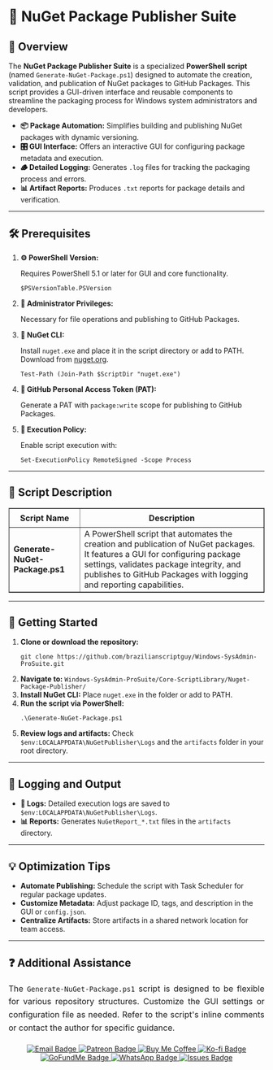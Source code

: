<div>
  <h1>📂 NuGet Package Publisher Suite</h1>

  <h2>📝 Overview</h2>
  <p>
    The <strong>NuGet Package Publisher Suite</strong> is a specialized <strong>PowerShell script</strong> (named <code>Generate-NuGet-Package.ps1</code>) designed to automate the creation, validation, and publication of NuGet packages to GitHub Packages. This script provides a GUI-driven interface and reusable components to streamline the packaging process for Windows system administrators and developers.
  </p>

  <ul>
    <li><strong>📦 Package Automation:</strong> Simplifies building and publishing NuGet packages with dynamic versioning.</li>
    <li><strong>🎛️ GUI Interface:</strong> Offers an interactive GUI for configuring package metadata and execution.</li>
    <li><strong>🪵 Detailed Logging:</strong> Generates <code>.log</code> files for tracking the packaging process and errors.</li>
    <li><strong>📊 Artifact Reports:</strong> Produces <code>.txt</code> reports for package details and verification.</li>
  </ul>

  <hr />

  <h2>🛠️ Prerequisites</h2>
  <ol>
    <li>
      <strong>⚙️ PowerShell Version:</strong>
      <p>Requires PowerShell 5.1 or later for GUI and core functionality.</p>
      <pre><code>$PSVersionTable.PSVersion</code></pre>
    </li>
    <li>
      <strong>🔑 Administrator Privileges:</strong>
      <p>Necessary for file operations and publishing to GitHub Packages.</p>
    </li>
    <li>
      <strong>🔧 NuGet CLI:</strong>
      <p>Install <code>nuget.exe</code> and place it in the script directory or add to PATH. Download from <a href="https://www.nuget.org/downloads" target="_blank">nuget.org</a>.</p>
      <pre><code>Test-Path (Join-Path $ScriptDir "nuget.exe")</code></pre>
    </li>
    <li>
      <strong>🔑 GitHub Personal Access Token (PAT):</strong>
      <p>Generate a PAT with <code>package:write</code> scope for publishing to GitHub Packages.</p>
    </li>
    <li>
      <strong>🔧 Execution Policy:</strong>
      <p>Enable script execution with:</p>
      <pre><code>Set-ExecutionPolicy RemoteSigned -Scope Process</code></pre>
    </li>
  </ol>

  <hr />

  <h2>📄 Script Description</h2>
  <table border="1" style="border-collapse: collapse; width: 100%;">
    <thead>
      <tr>
        <th style="padding: 8px;">Script Name</th>
        <th style="padding: 8px;">Description</th>
      </tr>
    </thead>
    <tbody>
      <tr>
        <td><strong>Generate-NuGet-Package.ps1</strong></td>
        <td>
          A PowerShell script that automates the creation and publication of NuGet packages. It features a GUI for configuring package settings, validates package integrity, and publishes to GitHub Packages with logging and reporting capabilities.
        </td>
      </tr>
    </tbody>
  </table>

  <hr />

  <h2>🚀 Getting Started</h2>
  <ol>
    <li><strong>Clone or download the repository:</strong>
      <pre><code>git clone https://github.com/brazilianscriptguy/Windows-SysAdmin-ProSuite.git</code></pre>
    </li>
    <li><strong>Navigate to:</strong> <code>Windows-SysAdmin-ProSuite/Core-ScriptLibrary/Nuget-Package-Publisher/</code></li>
    <li><strong>Install NuGet CLI:</strong> Place <code>nuget.exe</code> in the folder or add to PATH.</li>
    <li><strong>Run the script via PowerShell:</strong>
      <pre><code>.\Generate-NuGet-Package.ps1</code></pre>
    </li>
    <li><strong>Review logs and artifacts:</strong> Check <code>$env:LOCALAPPDATA\NuGetPublisher\Logs</code> and the <code>artifacts</code> folder in your root directory.</li>
  </ol>

  <hr />

  <h2>📝 Logging and Output</h2>
  <ul>
    <li><strong>📄 Logs:</strong> Detailed execution logs are saved to <code>$env:LOCALAPPDATA\NuGetPublisher\Logs</code>.</li>
    <li><strong>📊 Reports:</strong> Generates <code>NuGetReport_*.txt</code> files in the <code>artifacts</code> directory.</li>
  </ul>

  <hr />

  <h2>💡 Optimization Tips</h2>
  <ul>
    <li><strong>Automate Publishing:</strong> Schedule the script with Task Scheduler for regular package updates.</li>
    <li><strong>Customize Metadata:</strong> Adjust package ID, tags, and description in the GUI or <code>config.json</code>.</li>
    <li><strong>Centralize Artifacts:</strong> Store artifacts in a shared network location for team access.</li>
  </ul>

  <hr />

  <h2>❓ Additional Assistance</h2>
  <p style="text-align: justify; font-size: 16px; line-height: 1.6;">
    The <code>Generate-NuGet-Package.ps1</code> script is designed to be flexible for various repository structures. Customize the GUI settings or configuration file as needed. Refer to the script's inline comments or contact the author for specific guidance.
  </p>

  <div align="center" style="margin-top: 20px;">
    <a href="mailto:luizhamilton.lhr@gmail.com" target="_blank">
      <img src="https://img.shields.io/badge/Email-luizhamilton.lhr@gmail.com-D14836?style=for-the-badge&logo=gmail" alt="Email Badge">
    </a>
    <a href="https://patreon.com/brazilianscriptguy" target="_blank">
      <img src="https://img.shields.io/badge/Patreon-Support-red?style=for-the-badge&logo=patreon" alt="Patreon Badge">
    </a>
    <a href="https://buymeacoffee.com/brazilianscriptguy" target="_blank">
      <img src="https://img.shields.io/badge/Buy%20Me%20a%20Coffee-yellow?style=for-the-badge&logo=buymeacoffee" alt="Buy Me Coffee">
    </a>
    <a href="https://ko-fi.com/brazilianscriptguy" target="_blank">
      <img src="https://img.shields.io/badge/Ko--fi-Support-blue?style=for-the-badge&logo=kofi" alt="Ko-fi Badge">
    </a>
    <a href="https://gofund.me/4599d3e6" target="_blank">
      <img src="https://img.shields.io/badge/GoFundMe-Donate-green?style=for-the-badge&logo=gofundme" alt="GoFundMe Badge">
    </a>
    <a href="https://whatsapp.com/channel/0029VaEgqC50G0XZV1k4Mb1c" target="_blank">
      <img src="https://img.shields.io/badge/WhatsApp-Join%20Us-25D366?style=for-the-badge&logo=whatsapp" alt="WhatsApp Badge">
    </a>
    <a href="https://github.com/brazilianscriptguy/Windows-SysAdmin-ProSuite/issues" target="_blank">
      <img src="https://img.shields.io/badge/Report%20Issues-GitHub-blue?style=for-the-badge&logo=github" alt="Issues Badge">
    </a>
  </div>
</div>
